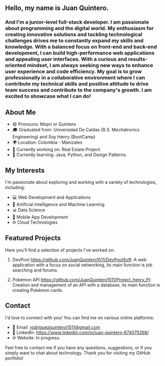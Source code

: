 ## Hello, my name is Juan Quintero.

### And I'm a junior-level full-stack developer. I am passionate about programming and the digital world. My enthusiasm for creating innovative solutions and tackling technological challenges drives me to constantly expand my skills and knowledge. With a balanced focus on front-end and back-end development, I can build high-performance web applications and appealing user interfaces. With a curious and results-oriented mindset, I am always seeking new ways to enhance user experience and code efficiency. My goal is to grow professionally in a collaborative environment where I can contribute my technical skills and positive attitude to drive team success and contribute to the company's growth. I am excited to showcase what I can do!

## About Me

- 😄 Pronouns: Mopri or Quintero
- 🎓 Graduated from: Universidad De Caldas (B.S. Mechatronics Engineering) and Soy Henry (BootCamp)
- 🌍 Location: Colombia - Manizales
- 💼 Currently working on: Real Estate Project.
- 🌱 Currently learning: Java, Python, and Design Patterns.

## My Interests

I'm passionate about exploring and working with a variety of technologies, including:

- 💻 Web Development and Applications
- 🤖 Artificial Intelligence and Machine Learning
- 📊 Data Science
- 📱 Mobile App Development
- 🌐 Cloud Technologies

## Featured Projects

Here you'll find a selection of projects I've worked on:

1. DevPool https://github.com/JuanQuintero1511/DevPoolSoft: A web application with a focus on social networking, its main function is job searching and forums.

2. Pokemon API https://github.com/JuanQuintero1511/Project_henry_PI: Creation and management of an API with a database, its main function is creating Pokémon cards.

## Contact

I'd love to connect with you! You can find me on various online platforms:

- 📧 Email: rodriguezquinteroj1511@gmail.com
- 💼 LinkedIn: https://www.linkedin.com/in/juan-quintero-674075268/
- 🌐 Website: In progress.

Feel free to contact me if you have any questions, suggestions, or if you simply want to chat about technology. Thank you for visiting my GitHub portfolio!
